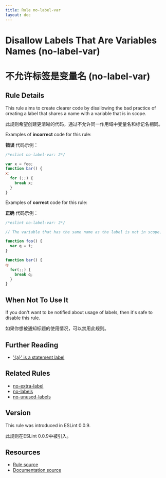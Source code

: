 ```yaml
---
title: Rule no-label-var
layout: doc
---
```

<!-- Note: No pull requests accepted for this file. See README.md in the root directory for details. -->

# Disallow Labels That Are Variables Names (no-label-var)

# 不允许标签是变量名 (no-label-var)

## Rule Details

This rule aims to create clearer code by disallowing the bad practice of creating a label that shares a name with a variable that is in scope.

此规则希望创建更清晰的代码，通过不允许同一作用域中变量名和标记名相同。

Examples of **incorrect** code for this rule:

**错误** 代码示例：

```js
/*eslint no-label-var: 2*/

var x = foo;
function bar() {
x:
  for (;;) {
    break x;
  }
}
```

Examples of **correct** code for this rule:

**正确** 代码示例：

```js
/*eslint no-label-var: 2*/

// The variable that has the same name as the label is not in scope.

function foo() {
  var q = t;
}

function bar() {
q:
  for(;;) {
    break q;
  }
}
```

## When Not To Use It

If you don't want to be notified about usage of labels, then it's safe to disable this rule.

如果你想被通知标题的使用情况，可以禁用此规则。

## Further Reading

* ['{a}' is a statement label](http://jslinterrors.com/a-is-a-statement-label/)

## Related Rules

* [no-extra-label](./no-extra-label)
* [no-labels](./no-labels)
* [no-unused-labels](./no-unused-labels)

## Version

This rule was introduced in ESLint 0.0.9.

此规则在ESLint 0.0.9中被引入。

## Resources

* [Rule source](https://github.com/eslint/eslint/tree/master/lib/rules/no-label-var.js)
* [Documentation source](https://github.com/eslint/eslint/tree/master/docs/rules/no-label-var.md)

